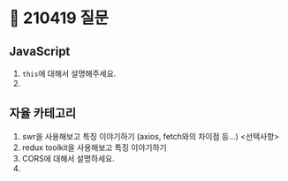# 📆 210419 질문

## JavaScript
1. `this`에 대해서 설명해주세요.
2. 

## 자율 카테고리
1. swr을 사용해보고 특징 이야기하기 (axios, fetch와의 차이점 등...) <선택사항>
2. redux toolkit을 사용해보고 특징 이야기하기
3. CORS에 대해서 설명하세요.
4. 
